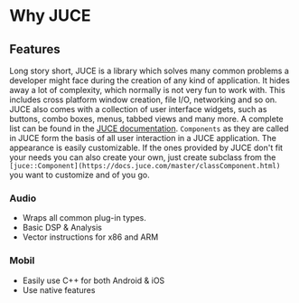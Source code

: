 # Why JUCE

## Features

Long story short, JUCE is a library which solves many common problems a developer might face during the creation of any kind of application. It hides away a lot of complexity, which normally is not very fun to work with. This includes cross platform window creation, file I/O, networking and so on. JUCE also comes with a collection of user interface widgets, such as buttons, combo boxes, menus, tabbed views and many more. A complete list can be found in the [JUCE documentation](https://docs.juce.com/master/index.html#tag_gui). `Components` as they are called in JUCE form the basis of all user interaction in a JUCE application. The appearance is easily customizable. If the ones provided by JUCE don't fit your needs you can also create your own, just create subclass from the `[juce::Component](https://docs.juce.com/master/classComponent.html)` you want to customize and of you go.

### Audio

- Wraps all common plug-in types.
- Basic DSP & Analysis
- Vector instructions for x86 and ARM

### Mobil

- Easily use C++ for both Android & iOS
- Use native features

